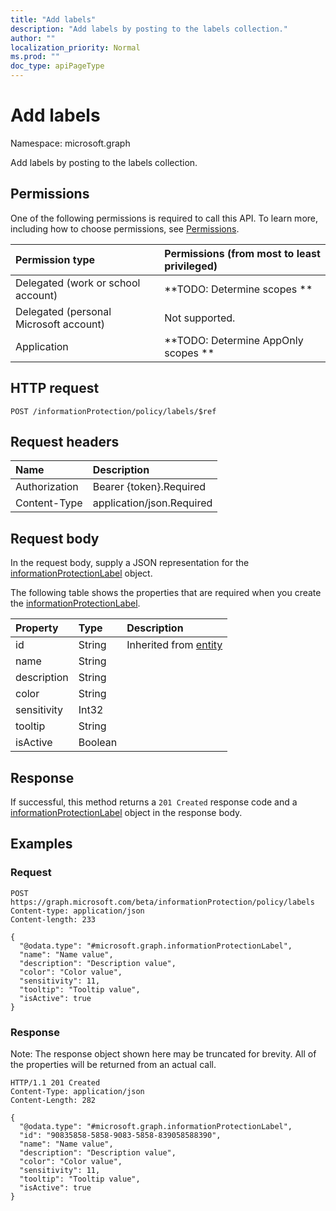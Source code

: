 ```yaml
---
title: "Add labels"
description: "Add labels by posting to the labels collection."
author: ""
localization_priority: Normal
ms.prod: ""
doc_type: apiPageType
---
```


# Add labels

Namespace: microsoft.graph

Add labels by posting to the labels collection.

## Permissions
One of the following permissions is required to call this API. To learn more, including how to choose permissions, see [Permissions](/concepts/permissions-reference.md).

|Permission type|Permissions (from most to least privileged)|
|:---|:---|
|Delegated (work or school account)|**TODO: Determine scopes **|
|Delegated (personal Microsoft account)|Not supported.|
|Application|**TODO: Determine AppOnly scopes **|

## HTTP request
<!-- {
  "blockType": "ignored"
}
-->
``` http
POST /informationProtection/policy/labels/$ref
```

## Request headers
|Name|Description|
|:---|:---|
|Authorization|Bearer {token}.Required|
|Content-Type|application/json.Required|

## Request body
In the request body, supply a JSON representation for the [informationProtectionLabel](../resources/informationprotectionlabel.md) object.

The following table shows the properties that are required when you create the [informationProtectionLabel](../resources/informationprotectionlabel.md).

|Property|Type|Description|
|:---|:---|:---|
|id|String| Inherited from [entity](../resources/entity.md)|
|name|String||
|description|String||
|color|String||
|sensitivity|Int32||
|tooltip|String||
|isActive|Boolean||



## Response
If successful, this method returns a `201 Created` response code and a [informationProtectionLabel](../resources/informationprotectionlabel.md) object in the response body.

## Examples

### Request
<!-- {
  "blockType": "request",
  "name": "create_informationprotectionlabel_from_"
}
-->
``` http
POST https://graph.microsoft.com/beta/informationProtection/policy/labels
Content-type: application/json
Content-length: 233

{
  "@odata.type": "#microsoft.graph.informationProtectionLabel",
  "name": "Name value",
  "description": "Description value",
  "color": "Color value",
  "sensitivity": 11,
  "tooltip": "Tooltip value",
  "isActive": true
}
```

### Response
Note: The response object shown here may be truncated for brevity. All of the properties will be returned from an actual call.
<!-- {
  "blockType": "response",
  "truncated": true,
  "@odata.type": "microsoft.graph.informationprotectionlabel"
}
-->
``` http
HTTP/1.1 201 Created
Content-Type: application/json
Content-Length: 282

{
  "@odata.type": "#microsoft.graph.informationProtectionLabel",
  "id": "90835858-5858-9083-5858-839058588390",
  "name": "Name value",
  "description": "Description value",
  "color": "Color value",
  "sensitivity": 11,
  "tooltip": "Tooltip value",
  "isActive": true
}
```

